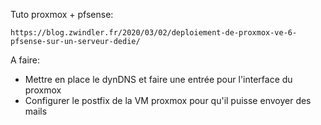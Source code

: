 Tuto proxmox + pfsense:

```
https://blog.zwindler.fr/2020/03/02/deploiement-de-proxmox-ve-6-pfsense-sur-un-serveur-dedie/
```

A faire:

- Mettre en place le dynDNS et faire une entrée pour l'interface du  proxmox
- Configurer le postfix de la VM proxmox pour qu'il puisse envoyer des mails